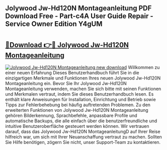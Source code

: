 ## Jolywood Jw-Hd120N Montageanleitung PDF Download Free - Part-c4A User Guide Repair - Service Owner Edition Y4gUM

# <h2><a href="http://df8kso.blite.top/?on=Jolywood+Jw-Hd120N+Montageanleitung">🔗Download 👉🔴 Jolywood Jw-Hd120N Montageanleitung</a></h2>

[![Jolywood Jw-Hd120N Montageanleitung new download](https://i.imgur.com/lujVjoI.png)](http://df8kso.blite.top/?on=Jolywood+Jw-Hd120N+Montageanleitung)
Willkommen zu einer neuen Erfahrung Dieses Benutzerhandbuch führt Sie in die einzigartigen Merkmale und Funktionen Ihres neuen Jolywood Jw-Hd120N Montageanleitung ein. Bevor Sie Ihr Jolywood Jw-Hd120N Montageanleitung verwenden, machen Sie sich bitte mit seinen Funktionen und Merkmalen vertraut, indem Sie dieses Benutzerhandbuch lesen. Es enthält klare Anweisungen für Installation, Einrichtung und Betrieb sowie Tipps zur Fehlerbehebung bei häufig auftretenden Problemen. Zu den erweiterten Funktionen von Jolywood Jw-Hd120N Montageanleitung gehören Bilderkennung, Sprachbefehle, anpassbare Profile und automatische Backups, die alle einfach über die benutzerfreundliche und intuitive Benutzeroberfläche gesteuert werden können. Wir vertrauen darauf, dass das Jolywood Jw-Hd120N MontageanleitungD auf Ihrer Reise hilfreich war, um sich mit Ihrer Neuanschaffung vertraut zu machen. Sollten Sie Hilfe benötigen, zögern Sie nicht, unser Support-Team zu kontaktieren.
